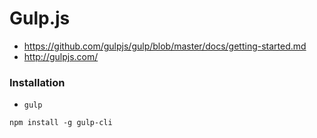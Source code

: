 # Gulp.js

+   <https://github.com/gulpjs/gulp/blob/master/docs/getting-started.md>
+   <http://gulpjs.com/>



### Installation

+   `gulp`

<!---->

    npm install -g gulp-cli